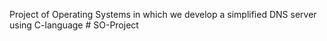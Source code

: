 Project of Operating Systems in which we develop a simplified DNS server using C-language # SO-Project

